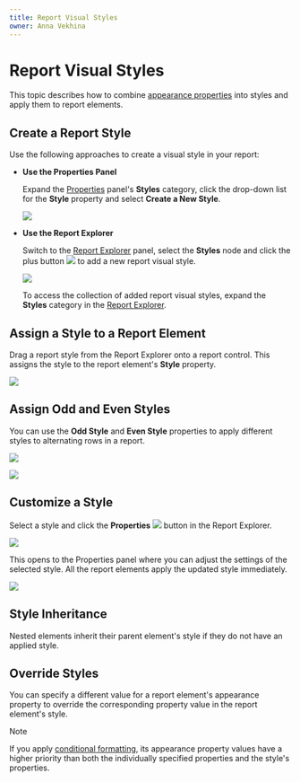 ```yaml
---
title: Report Visual Styles
owner: Anna Vekhina
---
```

# Report Visual Styles

This topic describes how to combine [appearance properties](appearance-properties.md) into styles and apply them to report elements.

## Create a Report Style

Use the following approaches to create a visual style in your report:

- **Use the Properties Panel**

    Expand the [Properties](../report-designer-tools/ui-panels/properties-panel.md) panel's **Styles** category, click the drop-down list for the **Style** property and select **Create a New Style**. 
    
    ![](../../../images/eurd-web-styles-properties-panel.png)

- **Use the Report Explorer**
    
    Switch to the [Report Explorer](../report-designer-tools/ui-panels/report-explorer.md) panel, select the **Styles** node and click the plus button ![](../../../images/eurd-web-styles-create.png) to add a new report visual style.

    ![](../../../images/eurd-web-styles-in-report-explorer-add.png)

    To access the collection of added report visual styles, expand the **Styles** category in the [Report Explorer](../report-designer-tools/ui-panels/report-explorer.md).


## Assign a Style to a Report Element

Drag a report style from the Report Explorer onto a report control. This assigns the style to the report element's **Style** property.

![](../../../images/eurd-web-assign-style.png)


## Assign Odd and Even Styles

You can use the **Odd Style** and **Even Style** properties to apply different styles to alternating rows in a report.

![](../../../images/eurd-web-styleproperty-oddeven.png)

![](../../../images/eurd-web-use-oddevenstyles.png)

## Customize a Style

Select a style and click the **Properties** ![](../../../images/eurd-web-styles-edit.png) button in the Report Explorer. 

![](../../../images/eurd-web-edit-style.png)

This opens to the Properties panel where you can adjust the settings of the selected style. All the report elements apply the updated style immediately.

![](../../../images/eurd-web-customize-style.png)



## Style Inheritance

Nested elements inherit their parent element's style if they do not have an applied style. 

## Override Styles

You can specify a different value for a report element's appearance property to override the corresponding property value in the report element's style.

> [!NOTE]
> If you apply [conditional formatting](..\shape-report-data\shape-data-expression-bindings\conditionally-change-a-control-appearance.md), its appearance property values have a higher priority than both the individually specified properties and the style's properties.

